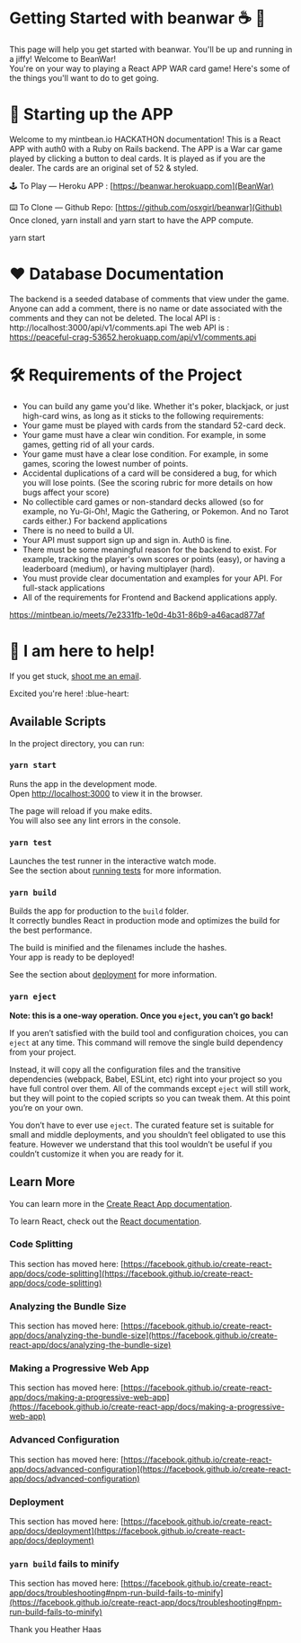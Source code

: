 # Getting Started with beanwar ☕️ 🔫

This page will help you get started with beanwar. You'll be up and running in a jiffy!
Welcome to BeanWar!  
You're on your way to playing a React APP WAR card game! Here's some of the things you'll want to do to get going.


# 💎 Starting up the APP
Welcome to my mintbean.io HACKATHON documentation!
This is a React APP with auth0 with a Ruby on Rails backend. The APP is a War car game played by clicking a button to deal cards. It is played as if you are the dealer. The cards are an original set of 52 & styled.

🕹 To Play — Heroku APP : [https://beanwar.herokuapp.com](BeanWar)

⌨️ To Clone — Github Repo: [https://github.com/osxgirl/beanwar](Github)
Once cloned, yarn install and yarn start to have the APP compute. 

yarn start


# ♥️ Database Documentation

The backend is a seeded database of comments that view under the game. Anyone can add a comment, there is no name or date associated with the comments and they can not be deleted. 
The local API is : http://localhost:3000/api/v1/comments.api
The web API is : https://peaceful-crag-53652.herokuapp.com/api/v1/comments.api

# 🛠 Requirements of the Project
* You can build any game you'd like. Whether it's poker, blackjack, or just high-card wins, as long as it sticks to the following requirements:
* Your game must be played with cards from the standard 52-card deck.
* Your game must have a clear win condition. For example, in some games, getting rid of all your cards.
* Your game must have a clear lose condition. For example, in some games, scoring the lowest number of points.
* Accidental duplications of a card will be considered a bug, for which you will lose points. (See the scoring rubric for more details on how bugs affect your score)
* No collectible card games or non-standard decks allowed (so for example, no Yu-Gi-Oh!, Magic the Gathering, or Pokemon. And no Tarot cards either.)
For backend applications
* There is no need to build a UI.
* Your API must support sign up and sign in. Auth0 is fine.
* There must be some meaningful reason for the backend to exist. For example, tracking the player's own scores or points (easy), or having a leaderboard (medium), or having multiplayer (hard).
* You must provide clear documentation and examples for your API.
For full-stack applications
* All of the requirements for Frontend and Backend applications apply.

https://mintbean.io/meets/7e2331fb-1e0d-4b31-86b9-a46acad877af 

# 💬 I am here to help!

If you get stuck, [shoot me an email](mailto:osxgirl@mac.com).

Excited you're here! :blue-heart:


## Available Scripts

In the project directory, you can run:

### `yarn start`

Runs the app in the development mode.\
Open [http://localhost:3000](http://localhost:3000) to view it in the browser.

The page will reload if you make edits.\
You will also see any lint errors in the console.

### `yarn test`

Launches the test runner in the interactive watch mode.\
See the section about [running tests](https://facebook.github.io/create-react-app/docs/running-tests) for more information.

### `yarn build`

Builds the app for production to the `build` folder.\
It correctly bundles React in production mode and optimizes the build for the best performance.

The build is minified and the filenames include the hashes.\
Your app is ready to be deployed!

See the section about [deployment](https://facebook.github.io/create-react-app/docs/deployment) for more information.

### `yarn eject`

**Note: this is a one-way operation. Once you `eject`, you can’t go back!**

If you aren’t satisfied with the build tool and configuration choices, you can `eject` at any time. This command will remove the single build dependency from your project.

Instead, it will copy all the configuration files and the transitive dependencies (webpack, Babel, ESLint, etc) right into your project so you have full control over them. All of the commands except `eject` will still work, but they will point to the copied scripts so you can tweak them. At this point you’re on your own.

You don’t have to ever use `eject`. The curated feature set is suitable for small and middle deployments, and you shouldn’t feel obligated to use this feature. However we understand that this tool wouldn’t be useful if you couldn’t customize it when you are ready for it.

## Learn More

You can learn more in the [Create React App documentation](https://facebook.github.io/create-react-app/docs/getting-started).

To learn React, check out the [React documentation](https://reactjs.org/).

### Code Splitting

This section has moved here: [https://facebook.github.io/create-react-app/docs/code-splitting](https://facebook.github.io/create-react-app/docs/code-splitting)

### Analyzing the Bundle Size

This section has moved here: [https://facebook.github.io/create-react-app/docs/analyzing-the-bundle-size](https://facebook.github.io/create-react-app/docs/analyzing-the-bundle-size)

### Making a Progressive Web App

This section has moved here: [https://facebook.github.io/create-react-app/docs/making-a-progressive-web-app](https://facebook.github.io/create-react-app/docs/making-a-progressive-web-app)

### Advanced Configuration

This section has moved here: [https://facebook.github.io/create-react-app/docs/advanced-configuration](https://facebook.github.io/create-react-app/docs/advanced-configuration)

### Deployment

This section has moved here: [https://facebook.github.io/create-react-app/docs/deployment](https://facebook.github.io/create-react-app/docs/deployment)

### `yarn build` fails to minify

This section has moved here: [https://facebook.github.io/create-react-app/docs/troubleshooting#npm-run-build-fails-to-minify](https://facebook.github.io/create-react-app/docs/troubleshooting#npm-run-build-fails-to-minify)


Thank you
Heather Haas

